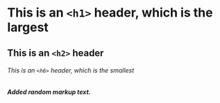 # This is an `<h1>` header, which is the largest

## This is an `<h2>` header

###### This is an `<h6>` header, which is the smallest

##### Added random markup text.
